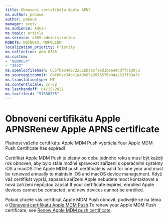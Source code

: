 ```yaml
---
title: Obnovení certifikátu Apple APNS
ms.author: pebaum
author: pebaum
manager: scotv
ms.audience: Admin
ms.topic: article
ms.service: o365-administration
ROBOTS: NOINDEX, NOFOLLOW
localization_priority: Priority
ms.collection: Adm_O365
ms.custom:
- "9000654"
- "3542"
ms.openlocfilehash: 655fbec4d0722316babcfaed1be6a4cdffcb3072
ms.sourcegitcommit: 8bc60ec34bc1e40685e3976576e04a2623f63a7c
ms.translationtype: MT
ms.contentlocale: cs-CZ
ms.lasthandoff: 04/15/2021
ms.locfileid: "51830755"
---
```

# <a name="renew-apple-apns-certificate"></a><span data-ttu-id="31874-102">Obnovení certifikátu Apple APNS</span><span class="sxs-lookup"><span data-stu-id="31874-102">Renew Apple APNS certificate</span></span>

<span data-ttu-id="31874-103">Platnost vašeho certifikátu Apple MDM Push vypršela.</span><span class="sxs-lookup"><span data-stu-id="31874-103">Your Apple MDM Push Certificate has expired!</span></span>

<span data-ttu-id="31874-104">Certifikát Apple MDM Push je platný po dobu jednoho roku a musí být každý rok obnoven, aby bylo stále možné spravovat zařízení s operačními systémy iOS a macOS.</span><span class="sxs-lookup"><span data-stu-id="31874-104">The Apple MDM push certificate is valid for one year and must be renewed annually to maintain iOS and macOS device management.</span></span> <span data-ttu-id="31874-105">Když váš certifikát vyprší, zapsaná zařízení Apple nebudete moct kontaktovat a nová zařízení nepůjdou zapsat.</span><span class="sxs-lookup"><span data-stu-id="31874-105">If your certificate expires, enrolled Apple devices cannot be contacted, and new devices cannot be enrolled.</span></span>

<span data-ttu-id="31874-106">Pokud chcete váš certifikát Apple MDM Push obnovit, podívejte se na téma o [Obnovení certifikátu Apple MDM Push](https://docs.microsoft.com/intune/enrollment/apple-mdm-push-certificate-get#renew-apple-mdm-push-certificate).</span><span class="sxs-lookup"><span data-stu-id="31874-106">To renew your Apple MDM Push certificate, see [Renew Apple MDM push certificate](https://docs.microsoft.com/intune/enrollment/apple-mdm-push-certificate-get#renew-apple-mdm-push-certificate).</span></span>
